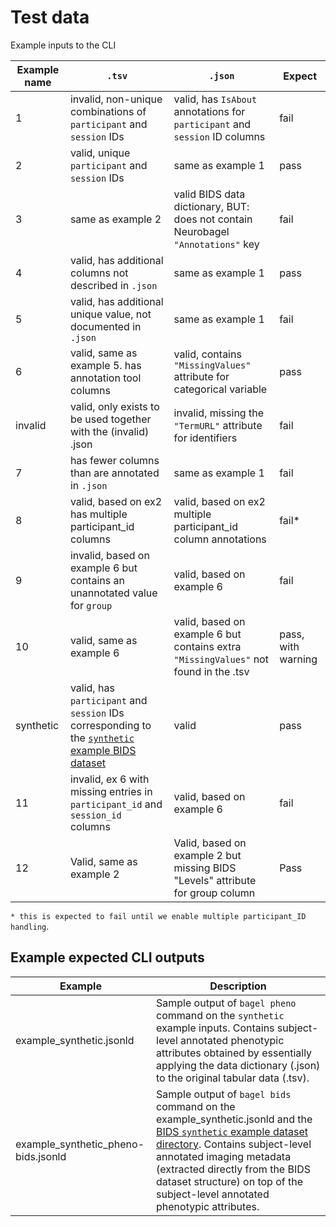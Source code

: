 # Test data

Example inputs to the CLI

| Example name | `.tsv`                                                                                                                                                                   | `.json`                                                                              | Expect             |
| ------------ | ------------------------------------------------------------------------------------------------------------------------------------------------------------------------ | ------------------------------------------------------------------------------------ | ------------------ |
| 1            | invalid, non-unique combinations of `participant` and `session` IDs                                                                                                      | valid, has `IsAbout` annotations for `participant` and `session` ID columns          | fail               |
| 2            | valid, unique `participant` and `session` IDs                                                                                                                            | same as example 1                                                                    | pass               |
| 3            | same as example 2                                                                                                                                                        | valid BIDS data dictionary, BUT: does not contain Neurobagel `"Annotations"` key     | fail               |
| 4            | valid, has additional columns not described in `.json`                                                                                                                   | same as example 1                                                                    | pass               |
| 5            | valid, has additional unique value, not documented in `.json`                                                                                                            | same as example 1                                                                    | fail               |
| 6            | valid, same as example 5. has annotation tool columns                                                                                                                    | valid, contains `"MissingValues"` attribute for categorical variable                 | pass               |
| invalid      | valid, only exists to be used together with the (invalid) .json                                                                                                          | invalid, missing the `"TermURL"` attribute for identifiers                           | fail               |
| 7            | has fewer columns than are annotated in `.json`                                                                                                                          | same as example 1                                                                    | fail               |
| 8            | valid, based on ex2 has multiple participant_id columns                                                                                                                  | valid, based on ex2 multiple participant_id column annotations                       | fail*              |
| 9            | invalid, based on example 6 but contains an unannotated value for `group`                                                                                                | valid, based on example 6                                                            | fail               |
| 10           | valid, same as example 6                                                                                                                                                 | valid, based on example 6 but contains extra `"MissingValues"` not found in the .tsv | pass, with warning |
| synthetic    | valid, has `participant` and `session` IDs corresponding to the [`synthetic` example BIDS dataset](https://github.com/bids-standard/bids-examples/tree/master/synthetic) | valid                                                                                | pass               |
| 11           | invalid, ex 6 with missing entries in `participant_id` and `session_id` columns                                                                                          | valid, based on example 6                                                            | fail               |
| 12           | Valid, same as example 2                                                                                                                                                                    | Valid, based on example 2 but missing BIDS "Levels" attribute for group column                                | Pass |

`* this is expected to fail until we enable multiple participant_ID handling`.

## Example expected CLI outputs

| Example                             | Description                                                                                                                                                                                                                                                                                                                         |
| ----------------------------------- | ----------------------------------------------------------------------------------------------------------------------------------------------------------------------------------------------------------------------------------------------------------------------------------------------------------------------------------- |
| example_synthetic.jsonld            | Sample output of `bagel pheno` command on the `synthetic` example inputs. Contains subject-level annotated phenotypic attributes obtained by essentially applying the data dictionary (.json) to the original tabular data (.tsv).                                                                                                  |
| example_synthetic_pheno-bids.jsonld | Sample output of `bagel bids` command on the example_synthetic.jsonld and the [BIDS `synthetic` example dataset directory](https://github.com/bids-standard/bids-examples/tree/master/synthetic). Contains subject-level annotated imaging metadata (extracted directly from the BIDS dataset structure) on top of the subject-level annotated phenotypic attributes. |
